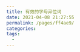```yaml
---
title: 有效的字母异位词
date: 2021-04-08 21:27:55
permalink: /pages/ff4ae9/
categories:
tags:
  - 
---
```

